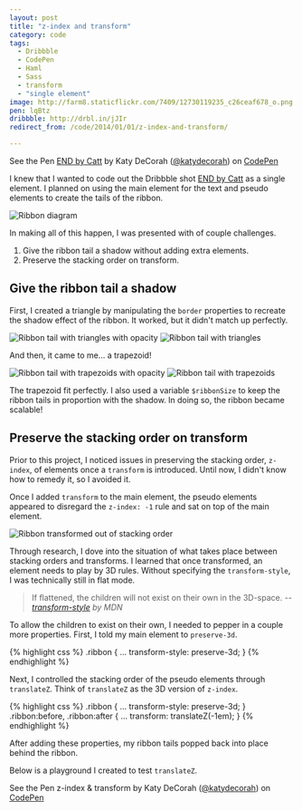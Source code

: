```yaml
---
layout: post
title: "z-index and transform"
category: code
tags:
  - Dribbble
  - CodePen
  - Haml
  - Sass
  - transform
  - "single element"
image: http://farm8.staticflickr.com/7409/12730119235_c26ceaf678_o.png
pen: lqBtz
dribbble: http://drbl.in/jJIr
redirect_from: /code/2014/01/01/z-index-and-transform/

---
```



<p data-height="400" data-theme-id="97" data-slug-hash="lqBtz" data-user="katydecorah" data-default-tab="result" class='codepen'>See the Pen <a href='http://codepen.io/katydecorah/pen/lqBtz'>END by Catt</a> by Katy DeCorah (<a href='http://codepen.io/katydecorah'>@katydecorah</a>) on <a href='http://codepen.io'>CodePen</a></p>

I knew that I wanted to code out the Dribbble shot [END by Catt](http://drbl.in/jJIr) as a single element. I planned on using the main element for the text and pseudo elements to create the tails of the ribbon.

![Ribbon diagram](http://farm8.staticflickr.com/7409/12730119235_c26ceaf678_o.png)

In making all of this happen, I was presented with of couple challenges.

1. Give the ribbon tail a shadow without adding extra elements.
2. Preserve the stacking order on transform.

## Give the ribbon tail a shadow

First, I created a triangle by manipulating the `border` properties to recreate the shadow effect of the ribbon. It worked, but it didn't match up perfectly.

![Ribbon tail with triangles with opacity](http://farm8.staticflickr.com/7320/12730118965_f0fd2fc653_o.png)
![Ribbon tail with triangles](http://farm8.staticflickr.com/7374/12730595314_72bf0f4849_o.png)

And then, it came to me&hellip; a trapezoid!

![Ribbon tail with trapezoids with opacity](http://farm8.staticflickr.com/7317/12730595464_24caa00dba_o.png)
![Ribbon tail with trapezoids](http://farm8.staticflickr.com/7459/12730118995_d6dcbfac16_o.png)

The trapezoid fit perfectly. I also used a variable `$ribbonSize` to keep the ribbon tails in proportion with the shadow. In doing so, the ribbon became scalable!

## Preserve the stacking order on transform

Prior to this project, I noticed issues in preserving the stacking order, `z-index`, of elements once a `transform` is introduced. Until now, I didn't know how to remedy it, so I avoided it.

Once I added `transform` to the main element, the pseudo elements appeared to disregard the `z-index: -1` rule and sat on top of the main element.

![Ribbon transformed out of stacking order](http://farm8.staticflickr.com/7372/12730595494_33df26c087_o.png)

Through research, I dove into the situation of what takes place between stacking orders and transforms. I learned that once transformed, an element needs to play by 3D rules. Without specifying the `transform-style`, I was technically still in flat mode.

> If flattened, the children will not exist on their own in the 3D-space.
> <cite>-- <a href="https://developer.mozilla.org/en-US/docs/Web/CSS/transform-style">transform-style</a> by MDN</cite>

To allow the children to exist on their own, I needed to pepper in a couple more properties. First, I told my main element to `preserve-3d`.

{% highlight css %}
.ribbon {
	...
	transform-style: preserve-3d;
}
{% endhighlight %}

Next, I controlled the stacking order of the pseudo elements through `translateZ`. Think of `translateZ` as the 3D version of `z-index`.

{% highlight css %}
.ribbon {
	...
	transform-style: preserve-3d;
}
.ribbon:before, .ribbon:after {
	...
	transform: translateZ(-1em);
}
{% endhighlight %}

After adding these properties, my ribbon tails popped back into place behind the ribbon.

Below is a playground I created to test `translateZ`.

<p data-height="375" data-theme-id="97" data-slug-hash="lKkAF" data-user="katydecorah" data-default-tab="result" class='codepen'>See the Pen z-index &amp; transform by Katy DeCorah (<a href='http://codepen.io/katydecorah'>@katydecorah</a>) on <a href='http://codepen.io'>CodePen</a></p>
